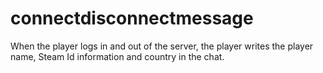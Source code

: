 # connectdisconnectmessage
When the player logs in and out of the server, the player writes the player name, Steam Id information and country in the chat.
